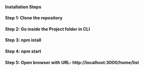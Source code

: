 
#### Installation Steps

#### Step 1: Clone the repository

#### Step 2: Go inside the Project folder in CLI

#### Step 3: npm istall

#### Step 4: npm start

#### Step 5: Open browser with URL- http://localhost:3000/home/list
